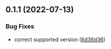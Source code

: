 

## 0.1.1 (2022-07-13)


### Bug Fixes

* correct supported version ([6d36d36](https://github.com/kajyr/fastify-routes-table/commit/6d36d363c39534fb6f8b4a80d0a6297a422c2a50))